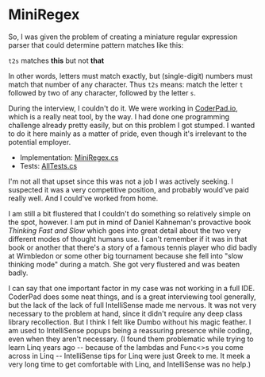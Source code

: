 # MiniRegex

So, I was given the problem of creating a miniature regular expression parser that could determine pattern matches like this:

`t2s` matches **this** but not **that**

In other words, letters must match exactly, but (single-digit) numbers must match that number of any character. Thus `t2s` means: match the letter `t` followed by two of any character, followed by the letter `s`.

During the interview, I couldn't do it. We were working in [CoderPad.io](https://coderpad.io/), which is a really neat tool, by the way. I had done one programming challenge already pretty easily, but on this problem I got stumped. I wanted to do it here mainly as a matter of pride, even though it's irrelevant to the potential employer.

- Implementation: [MiniRegex.cs](https://github.com/adamosoftware/MiniRegex/blob/master/MiniRegex/MiniRegex.cs)
- Tests: [AllTests.cs](https://github.com/adamosoftware/MiniRegex/blob/master/Tests/AllTests.cs)

I'm not all that upset since this was not a job I was actively seeking. I suspected it was a very competitive position, and probably would've paid really well. And I could've worked from home.

I am still a bit flustered that I couldn't do something so relatively simple on the spot, however. I am put in mind of Daniel Kahneman's provactive book *Thinking Fast and Slow* which goes into great detail about the two very different modes of thought humans use. I can't remember if it was in that book or another that there's a story of a famous tennis player who did badly at Wimbledon or some other big tournament because she fell into "slow thinking mode" during a match. She got very flustered and was beaten badly.

I can say that one important factor in my case was not working in a full IDE. CoderPad does some neat things, and is a great interviewing tool generally, but the lack of the lack of full IntelliSense made me nervous. It was not very necessary to the problem at hand, since it didn't require any deep class library recollection. But I think I felt like Dumbo without his magic feather. I am used to IntelliSense popups being a reassuring presence while coding, even when they aren't necessary. (I found them problematic while trying to learn Linq years ago -- because of the lambdas and Func<>s you come across in Linq -- IntelliSense tips for Linq were just Greek to me. It meek a very long time to get comfortable with Linq, and IntelliSense was no help.)
